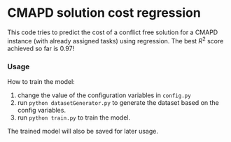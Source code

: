 # CMAPD solution cost regression
This code tries to predict the cost of a conflict free solution
for a CMAPD instance (with already assigned tasks) using regression.
The best $R^2$ score achieved so far is 0.97!

### Usage
How to train the model:
1. change the value of the configuration variables in `config.py`
2. run `python datasetGenerator.py` to generate the dataset based on the config variables.
3. run `python train.py` to train the model.

The trained model will also be saved for later usage. 
